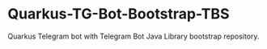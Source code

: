 # Quarkus-TG-Bot-Bootstrap-TBS
Quarkus Telegram bot with Telegram Bot Java Library bootstrap repository.
